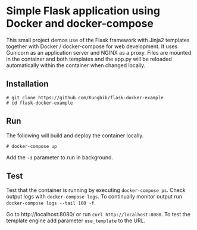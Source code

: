 # Simple Flask application using Docker and docker-compose

This small project demos use of the Flask framework with Jinja2 templates together with Docker / docker-compose for web development. It uses Gunicorn as an application server and NGINX as a proxy. Files are mounted in the container and both templates and the app.py will be reloaded automatically within the container when changed locally.

## Installation

```
# git clone https://github.com/Kungbib/flask-docker-example
# cd flask-docker-example
```

## Run

The following will build and deploy the container locally.

```
# docker-compose up
```

Add the `-d` parameter to run in background.

## Test

Test that the container is running by executing `docker-compose ps`. Check output logs with `docker-compose logs`. To continually monitor output run `docker-compose logs --tail 100 -f`.

Go to http://localhost:8080/ or run `curl http://localhost:8080`. To test the template engine add parameter `use_template` to the URL.
